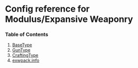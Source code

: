 # Config reference for Modulus/Expansive Weaponry

### Table of Contents
1. [BaseType](BaseType.md)
2. [GunType](GunType.md)
3. [CraftingType](CraftingType.md)
4. [exwpack.info](exwpackinfo.md)